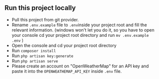 ## Run this project locally

- Pull this project from git provider.
- Rename `.env.example` file to `.env`inside your project root and fill the relevant information.
  (windows won't let you do it, so you have to open your console cd your project root directory and run `mv .env.example .env` )
- Open the console and cd your project root directory
- Run `composer install`
- Run `php artisan key:generate`
- Run `php artisan serve`
- Please create an account on "OpenWeatherMap" for an API key and paste it into the `OPENWEATHEMAP_API_KEY` inside `.env` file.



